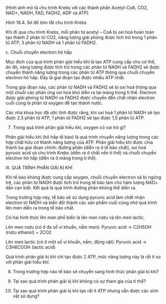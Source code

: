 [Hình ảnh mô tả chu trình Krebs với các thành phần Acetyl-CoA, CO2, NAD+, NADH, FAD, FADH2, ADP và ATP]

Hình 16.4. Sơ đồ tóm tắt chu trình Krebs

Khi đi qua chu trình Krebs, mỗi phân tử acetyl – CoA bị oxi hoá hoàn toàn tạo thành 2 phân tử CO2, năng lượng giải phóng được tích trữ trong 1 phân tử ATP, 3 phân tử NADH và 1 phân tử FADH2.

c. Chuỗi chuyền electron hô hấp

Mục đích của quá trình phân giải hiếu khí là tạo ATP cung cấp cho cơ thể, do đó, năng lượng được tích trữ trong các phân tử NADH và FADH2 sẽ được chuyển thành năng lượng trong các phân tử ATP thông qua chuỗi chuyền electron hô hấp. Đây là giai đoạn tạo được nhiều ATP nhất.

Trong giai đoạn này, các phân tử NADH và FADH2 sẽ bị oxi hoá thông qua một chuỗi các phản ứng oxi hoá khử diễn ra tại màng trong ti thể. Electron được giải phóng từ NADH và FADH2 được chuyển đến chất nhận electron cuối cùng là phân tử oxygen để tạo thành nước.

Các nhà khoa học đã ước tính được rằng, khi oxi hoá 1 phân tử NADH sẽ tạo được 2,5 phân tử ATP, 1 phân tử FADH2 sẽ tạo được 1,5 phân tử ATP.

7. Trong quá trình phân giải hiếu khí, oxygen có vai trò gì?

Phân giải hiếu khí (hô hấp tế bào) là quá trình chuyển năng lượng trong các hợp chất hữu cơ thành năng lượng của ATP.
Phân giải hiếu khí được chia thành ba giai đoạn chính: đường phân (diễn ra ở tế bào chất), oxi hoá pyruvic acid và chu trình Krebs (diễn ra ở chất nền ti thể) và chuỗi chuyền electron hô hấp (diễn ra ở màng trong ti thể).

III. QUÁ TRÌNH PHÂN GIẢI KỊ KHÍ

Khi tế bào không được cung cấp oxygen, chuỗi chuyền electron sẽ bị ngừng trệ, các phân tử NADH được tích trữ trong tế bào làm cho hàm lượng NAD+ dần cạn kiệt. Kết quả là quá trình đường phân không thể diễn ra.

Trong trường hợp này, tế bào sẽ sử dụng pyruvic acid làm chất nhận electron từ NADH và biến đổi thành các sản phẩm cuối cùng nhờ quá trình lên men diễn ra trong tế bào chất.

Có hai hình thức lên men phổ biến là lên men rượu và lên men lactic.

Lên men rượu (có ở đa số vi khuẩn, nấm men):
Pyruvic acid → C2H5OH (rượu ethanol) + 2CO2

Lên men lactic (có ở một số vi khuẩn, nấm, động vật):
Pyruvic acid → C3H6COOH (lactic acid)

Quá trình phân giải kị khí chỉ tạo được 2 ATP, mức năng lượng này là rất ít so với phân giải hiếu khí.

8. Trong trường hợp nào tế bào sẽ chuyển sang hình thức phân giải kị khí?

9. Tại sao quá trình phân giải kị khí không có sự tham gia của ti thể?

10. Tại sao quá trình phân giải kị khí tạo rất ít ATP nhưng vẫn được các sinh vật sử dụng?